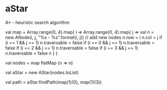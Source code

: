 aStar
=====

A* - heuristic search algorithm






val map = Array.range(0, 4).map{
      i => Array.range(0, 4).map{
        j =>
          val n = new ANode(i, j, "%s - %s".format(i, j)) // add new nodes
          n.row = i
          n.col = j
          if (i == 1 && j == 1) n.traversable = false
          if (i == 0 && j == 1) n.traversable = false
          if (i == 2 && j == 1) n.traversable = false
          if (i == 3 && j == 1) n.traversable = false
          n
      }
    }
    
val nodes = map flatMap (n => n)
  
val aStar = new AStar(nodes.toList) 
  
val path = aStar.findPath(map(1)(0), map(1)(3))
  
  

